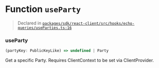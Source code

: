 # Function `useParty`
> Declared in [`packages/sdk/react-client/src/hooks/echo-queries/useParties.ts:16`](https://github.com/dxos/protocols/blob/main/packages/sdk/react-client/src/hooks/echo-queries/useParties.ts#L16)




### useParty
```ts
(partyKey: PublicKeyLike) => undefined | Party
```
Get a specific Party.
Requires ClientContext to be set via ClientProvider.